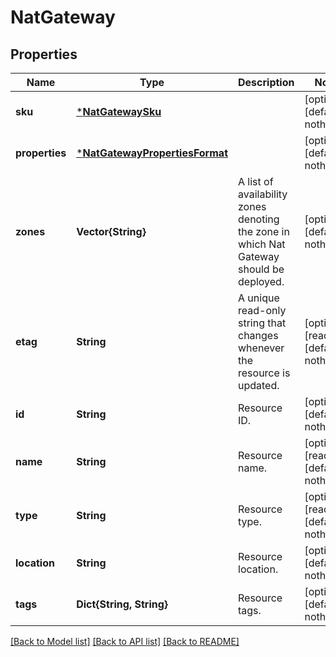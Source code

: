 # NatGateway


## Properties
Name | Type | Description | Notes
------------ | ------------- | ------------- | -------------
**sku** | [***NatGatewaySku**](NatGatewaySku.md) |  | [optional] [default to nothing]
**properties** | [***NatGatewayPropertiesFormat**](NatGatewayPropertiesFormat.md) |  | [optional] [default to nothing]
**zones** | **Vector{String}** | A list of availability zones denoting the zone in which Nat Gateway should be deployed. | [optional] [default to nothing]
**etag** | **String** | A unique read-only string that changes whenever the resource is updated. | [optional] [readonly] [default to nothing]
**id** | **String** | Resource ID. | [optional] [default to nothing]
**name** | **String** | Resource name. | [optional] [readonly] [default to nothing]
**type** | **String** | Resource type. | [optional] [readonly] [default to nothing]
**location** | **String** | Resource location. | [optional] [default to nothing]
**tags** | **Dict{String, String}** | Resource tags. | [optional] [default to nothing]


[[Back to Model list]](../README.md#models) [[Back to API list]](../README.md#api-endpoints) [[Back to README]](../README.md)


